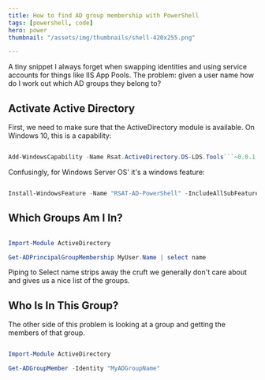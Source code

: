 ```yaml
---
title: How to find AD group membership with PowerShell
tags: [powershell, code]
hero: power
thumbnail: "/assets/img/thumbnails/shell-420x255.png"

---
```


A tiny snippet I always forget when swapping identities and using service accounts for things like IIS App Pools. The problem: given a user name how do I work
out which AD groups they belong to?

## Activate Active Directory

First, we need to make sure that the ActiveDirectory module is available. On Windows 10, this is a capability:

```powershell

Add-WindowsCapability -Name Rsat.ActiveDirectory.DS-LDS.Tools```~0.0.1.0 -Online

```

Confusingly, for Windows Server OS' it's a windows feature:

```powershell

Install-WindowsFeature -Name "RSAT-AD-PowerShell" -IncludeAllSubFeature

```

## Which Groups Am I In?

```powershell

Import-Module ActiveDirectory

Get-ADPrincipalGroupMembership MyUser.Name | select name

```

Piping to Select name strips away the cruft we generally don't care about and gives us a nice list of the groups.

## Who Is In This Group?

The other side of this problem is looking at a group and getting the members of that group.

```powershell

Import-Module ActiveDirectory

Get-ADGroupMember -Identity "MyADGroupName"

```
